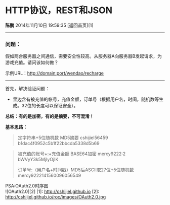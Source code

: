 # HTTP协议，REST和JSON 
**陈鹏** 2014年11月10日 19:59:35 [返回首页][1]

---

### 问题： ###
假如两台服务器之间通信，需要安全性较高。从服务器A向服务器B发起请求，为游戏充值。请问该如何做？

示例URL：[http://domain:port/wendao/recharge](http://domain:port/wendao/recharge)
* * *
首先，解决验证问题：
- 	里边含有被充值的帐号，充值金额，订单号（根据用户名，时间，随机数等生成。32位的长度可以保证安全）。

**总结：有的是加密，有的是摘要，不可混淆！**

**基本思路：**

> 定字符串+5位随机数 MD5摘要 
cshijiel56459 
b1dac4f0952c5b1f22bbcda5338d5b69 

> 被充值的账号+:+充值金额 BASE64加密 
mercy9222:2 
bWVyY3k5MjIyOjIK
> 
> 订单号:（用户名+时间戳）MD5后ASCII取27位+5位随机数 
mercy9222141560096056549


PSA:OAuth2.0时序图<br>
![OAuth2.0][2]
[1]: http://cshijiel.github.io
[2]: http://cshijiel.github.io/roc/images/OAuth2.0.jpg

